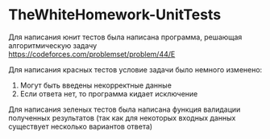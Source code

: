 # TheWhiteHomework-UnitTests

Для написания юнит тестов была написана программа, решающая алгоритмическую задачу https://codeforces.com/problemset/problem/44/E 

Для написания красных тестов условие задачи было немного изменено:
1. Могут быть введены некорректные данные
2. Если ответа нет, то программа кидает исключение

Для написания зеленых тестов была написана функция валидации полученных результатов (так как для некоторых входных данных существует несколько вариантов ответа) 
